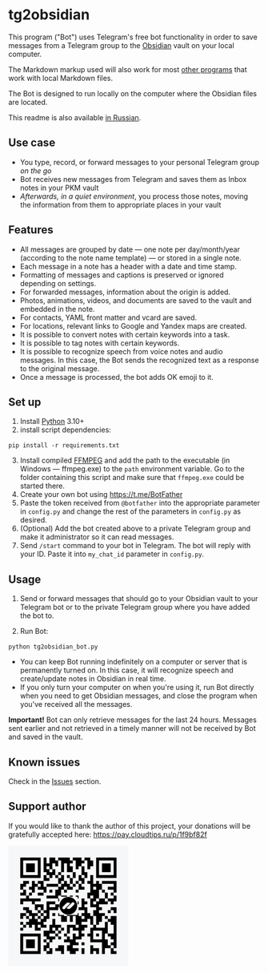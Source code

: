 # tg2obsidian

This program ("Bot") uses Telegram's free bot functionality in order to save messages from a Telegram group to the [Obsidian](https://obsidian.md) vault on your local computer.

The Markdown markup used will also work for most [other programs](https://www.markdownguide.org/tools/) that work with local Markdown files.

The Bot is designed to run locally on the computer where the Obsidian files are located.

This readme is also available [in Russian](README.ru.md).

## Use case

- You type, record, or forward messages to your personal Telegram group _on the go_
- Bot receives new messages from Telegram and saves them as Inbox notes in your PKM vault
- _Afterwards, in a quiet environment_, you process those notes, moving the information from them to appropriate places in your vault

## Features

- All messages are grouped by date — one note per day/month/year (according to the note name template) — or stored in a single note.
- Each message in a note has a header with a date and time stamp.
- Formatting of messages and captions is preserved or ignored depending on settings.
- For forwarded messages, information about the origin is added.
- Photos, animations, videos, and documents are saved to the vault and embedded in the note.
- For contacts, YAML front matter and vcard are saved.
- For locations, relevant links to Google and Yandex maps are created.
- It is possible to convert notes with certain keywords into a task.
- It is possible to tag notes with certain keywords.
- It is possible to recognize speech from voice notes and audio messages. In this case, the Bot sends the recognized text as a response to the original message.
- Once a message is processed, the bot adds OK emoji to it.

## Set up

1. Install [Python](https://python.org) 3.10+
2. install script dependencies:

```shell
pip install -r requirements.txt
```

3. Install compiled [FFMPEG](https://ffmpeg.org/download.html) and add the path to the executable (in Windows — ffmpeg.exe) to the `path` environment variable. Go to the folder containing this script and make sure that `ffmpeg.exe` could be started there.
4. Create your own bot using https://t.me/BotFather
5. Paste the token received from `@botfather` into the appropriate parameter in `config.py` and change the rest of the parameters in `config.py` as desired.
6. (Optional) Add the bot created above to a private Telegram group and make it administrator so it can read messages.
7. Send `/start` command to your bot in Telegram. The bot will reply with your ID. Paste it into `my_chat_id` parameter in `config.py`.

## Usage

1. Send or forward messages that should go to your Obsidian vault to your Telegram bot or to the private Telegram group where you have added the bot to.

2. Run Bot:
```shell.
python tg2obsidian_bot.py
```

- You can keep Bot running indefinitely on a computer or server that is permanently turned on. In this case, it will recognize speech and create/update notes in Obsidian in real time.
- If you only turn your computer on when you're using it, run Bot directly when you need to get Obsidian messages, and close the program when you've received all the messages.

**Important!** Bot can only retrieve messages for the last 24 hours. Messages sent earlier and not retrieved in a timely manner will not be received by Bot and saved in the vault.

## Known issues

Check in the [Issues](https://github.com/dimonier/tg2obsidian/issues?q=is%3Aopen+is%3Aissue+label%3Abug) section.

## Support author

If you would like to thank the author of this project, your donations will be gratefully accepted here: https://pay.cloudtips.ru/p/1f9bf82f

![](qrCode.png)
